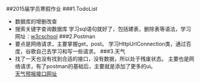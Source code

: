 ##2015届学员寒假作业
###1.TodoList
- 数据库的增删改查  
- 搜索关键字查询数据库 
学习sql语句就好了，包括建表，删除表等语法，学习网址：[w3cschool](http://www.w3school.com.cn/sql/index.asp)
###2.Postman
- 要点是网络请求，主要掌握get，post。 
学习HttpUrlConnection类，通过百度，谷歌自己去学习和写一些请求。
###3.天气
- 找了一天也没有找到合适的接口，没有数据，所以处于残废状态。
主要也是网络请求，有了postman的基础后，主要就是添加了更多的ui。  
[天气预报接口网址](http://www.heweather.com)
